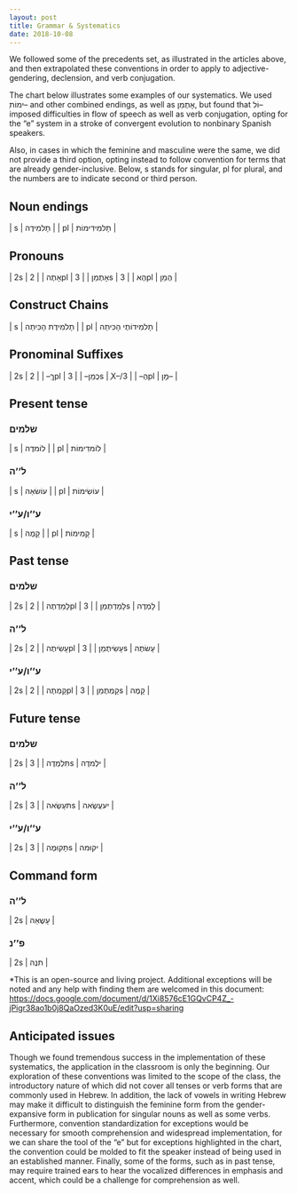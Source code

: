 ```yaml
---
layout: post
title: Grammar & Systematics
date: 2018-10-08
---
```

We followed some of the precedents set, as illustrated in the articles above, and then extrapolated these conventions in order to apply to adjective- gendering, declension, and verb conjugation.

The chart below illustrates some examples of our systematics. We used ִימוֹת– and other combined endings, as well as אָתֶמֵן, but found that וֹל– imposed difficulties in flow of speech as well as verb conjugation, opting for the “e” system in a stroke of convergent evolution to nonbinary Spanish speakers.

Also, in cases in which the feminine and masculine were the same, we did not provide a third option, opting instead to follow convention for terms that are already gender-inclusive. Below, s stands for singular, pl for plural, and the numbers are to indicate second or third person.

## Noun endings
| s | תָלמִידֶה |
| pl | תָלמִידִימוֹת |


## Pronouns
| 2s | אָתֶה |
| 2pl | אָתֶמֵן |
| 3s | הֶא |
| 3pl | הֶמֵן |

## Construct Chains
| s | תָלמִידֶת הָכִּיתַה |
| pl | תָלמִידוֹתֶי הָכִּיתַה |

## Pronominal Suffixes
| 2s | ךֵ– |
| 2pl | כֶמֵן– |
| 3s | ֶX–/הֶ– |
| 3pl | מָן– |

## Present tense
### שלמים
| s | לוֹמדֶה |
| pl | לוֹמדִימוֹת |
### ל’’ה
| s | עוֹשׂאַה |
| pl | עוֹשִׂימוֹת |
### ע’’ו/ע’’י
| s | קָמֶה |
| pl | קָמִימוֹת |

## Past tense
### שלמים
| 2s | לָמַדְתֶה |
| 2pl | לָמַדְתֶמֵן |
| 3s | לָמְדֶה |
### ל’’ה
| 2s | עָשִׂיתֶה |
| 2pl | עָשִׂיתֶמֵן |
| 3s | עָשׂתֶה |
### ע’’ו/ע’’י
| 2s | קָמְתֶה |
| 2pl | קָמְתֶמֵן |
| 3s | קָמֶה |

## Future tense

### שלמים
| 2s | תִּלְמְדֶה |
| 3s | ילְמדֶה |
### ל’’ה
| 2s | תּעָשֶׂאה |
| 3s | יעעֲשֶׂאה |
### ע’’ו/ע’’י
| 2s | תָּקוּמֶה |
| 3s | יקוּמה |

## Command form

### ל’’ה
| 2s | עָשֶאַה |

### פ’’נ
| 2s | תנֶה |

*This is an open-source and living project. Additional exceptions will be noted and any help with finding them are welcomed in this document: https://docs.google.com/document/d/1Xi8576cE1GQvCP4Z_-jPigr38ao1b0j8QaOzed3K0uE/edit?usp=sharing

## Anticipated issues
Though we found tremendous success in the implementation of these systematics, the application in the classroom is only the beginning. Our exploration of these conventions was limited to the scope of the class, the introductory nature of which did not cover all tenses or verb forms that are commonly used in Hebrew. In addition, the lack of vowels in writing Hebrew may make it difficult to distinguish the feminine form from the gender-expansive form in publication for singular nouns as well as some verbs. Furthermore, convention standardization for exceptions would be necessary for smooth comprehension and widespread implementation, for we can share the tool of the  “e” but for exceptions highlighted in the chart, the convention could be molded to fit the speaker instead of being used in an established manner. Finally, some of the forms, such as in past tense, may require trained ears to hear the vocalized differences in emphasis and accent, which could be a challenge for comprehension as well.
